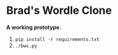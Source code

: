 # Brad's Wordle Clone

**A working prototype.**

1. `pip install -r requirements.txt`
2. `./bwc.py`

